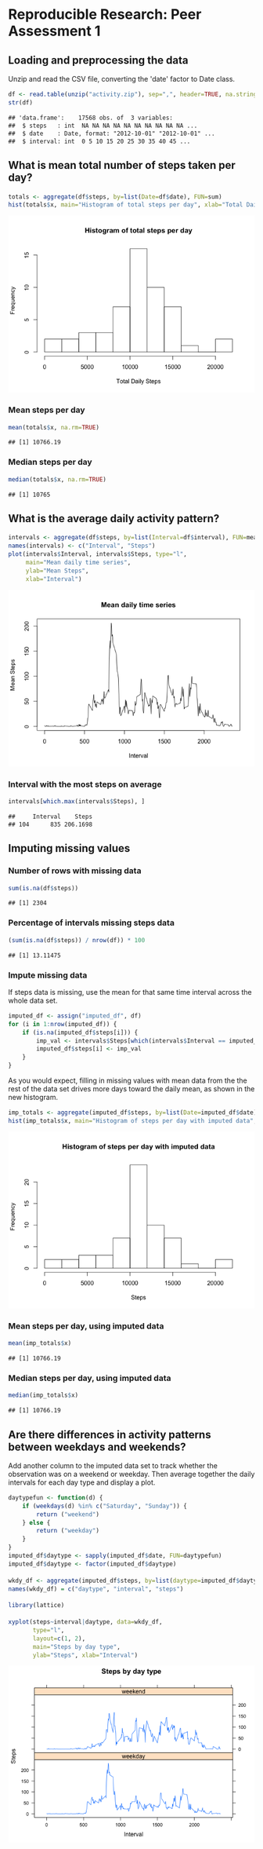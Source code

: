 # Reproducible Research: Peer Assessment 1

## Loading and preprocessing the data

Unzip and read the CSV file, converting the 'date' factor to Date class.


```r
df <- read.table(unzip("activity.zip"), sep=",", header=TRUE, na.strings=c('NA'), colClasses=c(NA, "Date", NA))
str(df)
```

```
## 'data.frame':	17568 obs. of  3 variables:
##  $ steps   : int  NA NA NA NA NA NA NA NA NA NA ...
##  $ date    : Date, format: "2012-10-01" "2012-10-01" ...
##  $ interval: int  0 5 10 15 20 25 30 35 40 45 ...
```


## What is mean total number of steps taken per day?


```r
totals <- aggregate(df$steps, by=list(Date=df$date), FUN=sum)
hist(totals$x, main="Histogram of total steps per day", xlab="Total Daily Steps", breaks=10)
```

![](PA1_template_files/figure-html/daily_steps_histogram-1.png)

### Mean steps per day


```r
mean(totals$x, na.rm=TRUE)
```

```
## [1] 10766.19
```

### Median steps per day


```r
median(totals$x, na.rm=TRUE)
```

```
## [1] 10765
```

## What is the average daily activity pattern?


```r
intervals <- aggregate(df$steps, by=list(Interval=df$interval), FUN=mean, na.rm=TRUE)
names(intervals) <- c("Interval", "Steps")
plot(intervals$Interval, intervals$Steps, type="l", 
     main="Mean daily time series",
     ylab="Mean Steps",
     xlab="Interval")
```

![](PA1_template_files/figure-html/time_series-1.png)

### Interval with the most steps on average


```r
intervals[which.max(intervals$Steps), ]
```

```
##     Interval    Steps
## 104      835 206.1698
```

## Imputing missing values

### Number of rows with missing data


```r
sum(is.na(df$steps))
```

```
## [1] 2304
```

### Percentage of intervals missing steps data

```r
(sum(is.na(df$steps)) / nrow(df)) * 100
```

```
## [1] 13.11475
```

### Impute missing data
If steps data is missing, use the mean for that same time interval across the whole data set. 

```r
imputed_df <- assign("imputed_df", df)
for (i in 1:nrow(imputed_df)) {
    if (is.na(imputed_df$steps[i])) {
        imp_val <- intervals$Steps[which(intervals$Interval == imputed_df$interval[i])]
        imputed_df$steps[i] <- imp_val
    }
}
```

As you would expect, filling in missing values with mean data from the 
the rest of the data set drives more days toward the daily mean, as shown in the new histogram.

```r
imp_totals <- aggregate(imputed_df$steps, by=list(Date=imputed_df$date), FUN=sum)
hist(imp_totals$x, main="Histogram of steps per day with imputed data", xlab="Steps", breaks=10)
```

![](PA1_template_files/figure-html/daily_steps_histogram_imputed-1.png)

### Mean steps per day, using imputed data


```r
mean(imp_totals$x)
```

```
## [1] 10766.19
```

### Median steps per day, using imputed data


```r
median(imp_totals$x)
```

```
## [1] 10766.19
```


## Are there differences in activity patterns between weekdays and weekends?

Add another column to the imputed data set to track whether the 
observation was on a weekend or weekday. Then average together 
the daily intervals for each day type and display a plot.


```r
daytypefun <- function(d) {
    if (weekdays(d) %in% c("Saturday", "Sunday")) {
        return ("weekend")
    } else {
        return ("weekday")
    }
}
imputed_df$daytype <- sapply(imputed_df$date, FUN=daytypefun)
imputed_df$daytype <- factor(imputed_df$daytype)

wkdy_df <- aggregate(imputed_df$steps, by=list(daytype=imputed_df$daytype, interval=imputed_df$interval), FUN=mean, na.rm=TRUE)
names(wkdy_df) = c("daytype", "interval", "steps")

library(lattice)

xyplot(steps~interval|daytype, data=wkdy_df,
       type="l",
       layout=c(1, 2),
       main="Steps by day type", 
       ylab="Steps", xlab="Interval")
```

![](PA1_template_files/figure-html/day_type-1.png)

